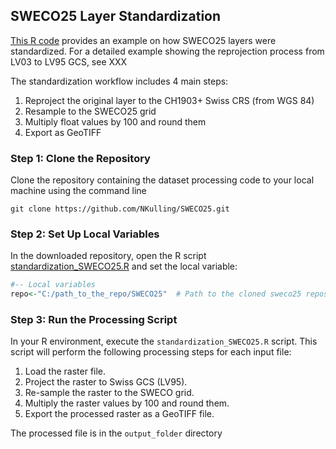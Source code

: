 ## SWECO25 Layer Standardization

[This R code](https://github.com/NKulling/SWECO25/blob/main/layer_standardization_example/standardization_SWECO25.R) provides an example on how SWECO25 layers were standardized. For a detailed example showing the reprojection process from LV03 to LV95 GCS, see XXX

The standardization workflow includes 4 main steps: 

1) Reproject the original layer to the CH1903+ Swiss CRS (from WGS 84) 
2) Resample to the SWECO25 grid 
3) Multiply float values by 100 and round them
4) Export as GeoTIFF

### Step 1: Clone the Repository

Clone the repository containing the dataset processing code to your local machine using the command line

```console
git clone https://github.com/NKulling/SWECO25.git
```

### Step 2: Set Up Local Variables

In the downloaded repository, open the R script [standardization_SWECO25.R](https://github.com/NKulling/SWECO25/blob/main/layer_standardization_example/standardization_SWECO25.R) and set the local variable:

```R
#-- Local variables
repo<-"C:/path_to_the_repo/SWECO25"  # Path to the cloned sweco25 repository
```

### Step 3: Run the Processing Script

In your R environment, execute the `standardization_SWECO25.R` script. This script will perform the following processing steps for each input file:

1) Load the raster file.
2) Project the raster to Swiss GCS (LV95).
3) Re-sample the raster to the SWECO grid.
4) Multiply the raster values by 100 and round them.
5) Export the processed raster as a GeoTIFF file.

The processed file is in the `output_folder` directory
